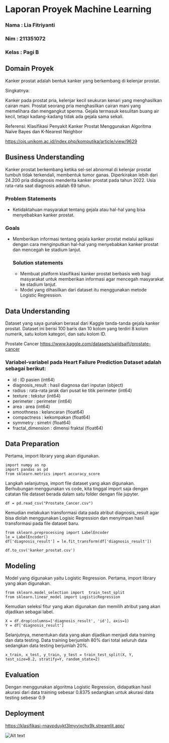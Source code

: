 # Laporan Proyek Machine Learning
### Nama : Lia Fitriyanti
### Nim : 211351072
### Kelas : Pagi B

## Domain Proyek

Kanker prostat adalah bentuk kanker yang berkembang di kelenjar prostat.

Singkatnya:

Kanker pada prostat pria, kelenjar kecil seukuran kenari yang menghasilkan cairan mani. Prostat seorang pria menghasilkan cairan mani yang memelihara dan mengangkut sperma. Gejala termasuk kesulitan buang air kecil, tetapi kadang-kadang tidak ada gejala sama sekali.

  Referensi:
  Klasifikasi Penyakit Kanker Prostat Menggunakan Algoritma Naïve Bayes dan K-Nearest Neighbor

  https://ojs.unikom.ac.id/index.php/komputika/article/view/9629 

## Business Understanding

Kanker prostat berkembang ketika sel-sel abnormal di kelenjar prostat tumbuh tidak terkendali, membentuk tumor ganas. Diperkirakan lebih dari 24.200 pria didiagnosis menderita kanker prostat pada tahun 2022. Usia rata-rata saat diagnosis adalah 69 tahun.

### Problem Statements

- Ketidaktahuan masyarakat tentang gejala atau hal-hal yang bisa menyebabkan kanker prostat.

### Goals

- Memberikan informasi tentang gejala kanker prostat melalui aplikasi dengan cara menginputkan hal-hal yang menyebabkan kanker prostat dan mencegah ke stadium lanjut.


    ### Solution statements
    - Membuat platform klasifikasi kanker prostat berbasis web bagi masyarakat untuk memberikan informasi agar mencegah masyarakat ke stadium lanjut.
    - Model yang dihasilkan dari dataset itu menggunakan metode Logistic Regression.

## Data Understanding
Dataset yang saya gunakan berasal dari Kaggle tanda-tanda gejala kanker prostat. Dataset ini berisi 100 baris dan 10 kolom yang terdiri 8 kolom numerik, satu kolom kategori, dan satu kolom ID.

Prostate Cancer
https://www.kaggle.com/datasets/sajidsaifi/prostate-cancer 

### Variabel-variabel pada Heart Failure Prediction Dataset adalah sebagai berikut:
- id : ID pasien (int64)  
- diagnosis_result : hasil diagnosa dari inputan (object)
- radius : rata-rata jarak dari pusat ke titik perimeter (int64)  
- texture : tekstur (int64)  
- perimeter : perimeter (int64)  
- area : area (int64)  
- smoothness : kelancaran (float64)
- compactness : kekompakan (float64)
- symmetry : simetri (float64)
- fractal_dimension : dimensi fraktal (float64)

## Data Preparation
Pertama, import library yang akan digunakan.

    import numpy as np
    import pandas as pd
    from sklearn.metrics import accuracy_score

Langkah selanjutnya, import file dataset yang akan digunakan. Berhubungan menggunakan vs code, kita tinggal import saja dengan catatan file dataset berada dalam satu folder dengan file jupyter.

    df = pd.read_csv("Prostate_Cancer.csv")

Kemudian melakukan transformasi data pada atribut diagnosis_result agar bisa diolah menggunakan Logisic Regression dan menyimpan hasil transformasi pada file dataset baru.

    from sklearn.preprocessing import LabelEncoder
    le = LabelEncoder()
    df['diagnosis_result'] = le.fit_transform(df['diagnosis_result'])

    df.to_csv('kanker_prostat.csv')

## Modeling
Model yang digunakan yaitu Logistic Regression. Pertama, import library yang akan digunakan.

    from sklearn.model_selection import  train_test_split
    from sklearn.linear_model import LogisticRegression

Kemudian seleksi fitur yang akan digunakan dan memilih atribut yang akan dijadikan sebagai label.

    X = df.drop(columns=['diagnosis_result', 'id'], axis=1)
    Y = df['diagnosis_result']

Selanjutnya, menentukan data yang akan dijadikan menjadi data training dan data testing. Data training berjumlah 80% dari total seluruh data sedangkan data testing berjumlah 20%.

    x_train, x_test, y_train, y_test = train_test_split(X, Y, test_size=0.2, stratify=Y, random_state=2)

## Evaluation
Dengan menggunakan algoritma Logistic Regression, didapatkan hasil akurasi dari data training sebesar 0.8375 sedangkan untuk akurasi data testing sebesar 0.9

## Deployment
https://klasifikasi-rnavpduykt3lmyvjxchx9k.streamlit.app/

![Alt text](image-1.png)
